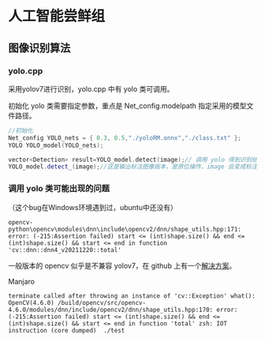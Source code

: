 # 人工智能尝鲜组

## 图像识别算法

### yolo.cpp

采用yolov7进行识别，yolo.cpp 中有  yolo 类可调用。

初始化 yolo 类需要指定参数，重点是 Net_config.modelpath 指定采用的模型文件路径。

```cpp
//初始化
Net_config YOLO_nets = { 0.3, 0.5,"./yoloRM.onnx","./class.txt" };
YOLO YOLO_model(YOLO_nets);

vector<Detection> result=YOLO_model.detect(image);// 调用 yolo 得到识别结果，注意里面的坐标是归一化后的结果
YOLO_model.detect_(image);//这是输出标注图像版本，是原位操作，image 会变成标注后的图像
```

### 调用 yolo 类可能出现的问题

（这个bug在Windows环境遇到过，ubuntu中还没有）

`opencv-python\opencv\modules\dnn\include\opencv2/dnn/shape_utils.hpp:171: error: (-215:Assertion failed) start <= (int)shape.size() && end <= (int)shape.size() && start <= end in function 'cv::dnn::dnn4_v20211220::total'`

一般版本的 opencv 似乎是不兼容 yolov7，在 github 上有一个[解决方案](https://github.com/opencv/opencv/issues/21967)。

Manjaro

`terminate called after throwing an instance of 'cv::Exception'
  what():  OpenCV(4.6.0) /build/opencv/src/opencv-4.6.0/modules/dnn/include/opencv2/dnn/shape_utils.hpp:170: error: (-215:Assertion failed) start <= (int)shape.size() && end <= (int)shape.size() && start <= end in function 'total'
zsh: IOT instruction (core dumped)  ./test`